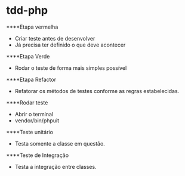 # tdd-php

****Etapa vermelha
- Criar teste antes de desenvolver
- Já precisa ter definido o que deve acontecer

****Etapa Verde
- Rodar o teste de forma mais simples possível

****Etapa Refactor
- Refatorar os métodos de testes conforme as regras estabelecidas.

****Rodar teste
- Abrir o terminal
- vendor/bin/phpuit

****Teste unitário
- Testa somente a classe em questão.

****Teste de Integração
- Testa a integração entre classes.
